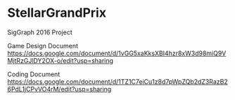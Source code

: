 # StellarGrandPrix
SigGraph 2016 Project

Game Design Document
https://docs.google.com/document/d/1vGG5xaKksXBI4hzr8xW3d98miQ9VMjtRzGJlDY2OX-o/edit?usp=sharing

Coding Document
https://docs.google.com/document/d/1TZ1C7eiCu1z8d7pWpZQb2dZ3RazB26PdL1jCPvVO4rM/edit?usp=sharing